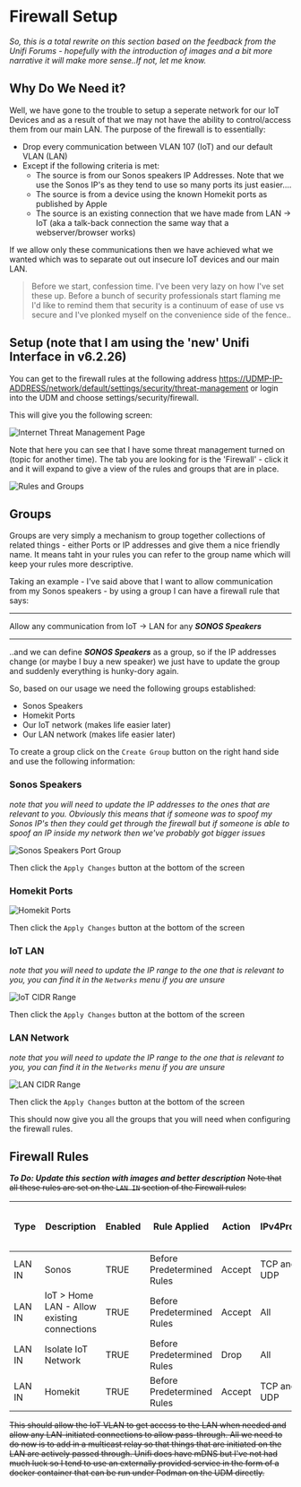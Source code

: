 # Firewall Setup

_So, this is a total rewrite on this section based on the feedback from the Unifi Forums - hopefully with the introduction of images and a bit more narrative it will make more sense..If not, let me know._

## Why Do We Need it?

Well, we have gone to the trouble to setup a seperate network for our IoT Devices and as a result of that we may not have the ability to control/access them from our main LAN. The purpose of the firewall is to essentially:
* Drop every communication between VLAN 107 (IoT) and our default VLAN (LAN)
* Except if the following criteria is met:
    * The source is from our Sonos speakers IP Addresses. Note that we use the Sonos IP's as they tend to use so many ports its just easier....
    * The source is from a device using the known Homekit ports as published by Apple
    * The source is an existing connection that we have made from LAN -> IoT (aka a talk-back connection the same way that a webserver/browser works)

If we allow only these communications then we have achieved what we wanted which was to separate out out insecure IoT devices and our main LAN.

> Before we start, confession time. I've been very lazy on how I've set these up. Before a bunch of security professionals start flaming me I'd like to remind them that security is a continuum of ease of use vs secure and I've plonked myself on the convenience side of the fence..

## Setup (note that I am using the 'new' Unifi Interface in v6.2.26)

You can get to the firewall rules at the following address [https://UDMP-IP-ADDRESS/network/default/settings/security/threat-management](https://192.168.1.1/network/default/settings/security/threat-management) or login into the UDM and choose settings/security/firewall.

This will give you the following screen:

![Internet Threat Management Page](./images/InternetThreatManagement.png)

Note that here you can see that I have some threat management turned on (topic for another time). The tab you are looking for is the 'Firewall' - click it and it will expand to give a view of the rules and groups that are in place. 

![Rules and Groups](./images/RulesAndGroups.png)

## Groups

Groups are very simply a mechanism to group together collections of related things - either Ports or IP addresses and give them a nice friendly name. It means taht in your rules you can refer to the group name which will keep your rules more descriptive. 

Taking an example - I've said above that I want to allow communication from my Sonos speakers - by using a group I can have a firewall rule that says:

---

Allow any communication from IoT -> LAN for any ***_SONOS Speakers_***

---

..and we can define ***_SONOS Speakers_*** as a group, so if the IP addresses change (or maybe I buy a new speaker) we just have to update the group and suddenly everything is hunky-dory again. 

So, based on our usage we need the following groups established:
* Sonos Speakers
* Homekit Ports
* Our IoT network (makes life easier later)
* Our LAN network (makes life easier later)

To create a group click on the `Create Group` button on the right hand side and use the following information:

### Sonos Speakers
_note that you will need to update the IP addresses to the ones that are relevant to you. Obviously this means that if someone was to spoof my Sonos IP's then they could get through the firewall but if someone is able to spoof an IP inside my network then we've probably got bigger issues_

![Sonos Speakers Port Group](./images/SonosIPs.png)

Then click the `Apply Changes` button at the bottom of the screen

### Homekit Ports

![Homekit Ports](./images/HomekitPorts.png)

Then click the `Apply Changes` button at the bottom of the screen

### IoT LAN
_note that you will need to update the IP range to the one that is relevant to you, you can find it in the `Networks` menu if you are unsure_

![IoT CIDR Range](./images/IoTSubnet.png)

Then click the `Apply Changes` button at the bottom of the screen

### LAN Network
_note that you will need to update the IP range to the one that is relevant to you, you can find it in the `Networks` menu if you are unsure_

![LAN CIDR Range](./images/LANSubnet.png)

Then click the `Apply Changes` button at the bottom of the screen

This should now give you all the groups that you will need when configuring the firewall rules.



## Firewall Rules

***_To Do: Update this section with images and better description_***
<del>Note that all these rules are set on the `LAN IN` section of the Firewall rules:</del>

| Type   | Description                                 | Enabled | Rule Applied               | Action | IPv4Protocol | Match all protocols except for this | Source Type        | IPv4 Address Group | Port Group    | Destination Type   | IPv4 Address Group | Port Group  | Enable logging | Match State New | Match State Established | Match State Invalid | Match State Related | IPSec       |
|--------|---------------------------------------------|---------|----------------------------|--------|--------------|-------------------------------------|--------------------|--------------------|---------------|--------------------|--------------------|-------------|----------------|-----------------|-------------------------|---------------------|---------------------|-------------|
| LAN IN | Sonos                                       | TRUE    | Before Predetermined Rules | Accept | TCP and UDP  | FALSE                               | Address/Port Group | Sonos Speakers     | Any           | Address/Port Group | LAN                | Any         | FALSE          | FALSE           | FALSE                   | FALSE               | FALSE               | Don’t match |
| LAN IN | IoT > Home LAN - Allow existing connections | TRUE    | Before Predetermined Rules | Accept | All          |                                     | Network            | IoT                | IPv4 Subnet   | Network            | LAN                | IPv4 Subnet | FALSE          | FALSE           | TRUE                    | FALSE               | TRUE                | Don’t match |
| LAN IN | Isolate IoT Network                         | TRUE    | Before Predetermined Rules | Drop   | All          |                                     | Network            | IoT                | IPv4 Subnet   | Network            | LAN                | IPv4 Subnet | FALSE          | FALSE           | FALSE                   | FALSE               | FALSE               | Don’t match |
| LAN IN | Homekit                                     | TRUE    | Before Predetermined Rules | Accept | TCP and UDP  | FALSE                               | Address/Port Group | IoT                | Homekit Ports | Address/Port Group | LAN                | Any         | FALSE          | FALSE           | FALSE                   | FALSE               | FALSE               | Don’t match |

<del>This should allow the IoT VLAN to get access to the LAN when needed and allow any LAN-initiated connections to allow pass-through. All we need to do now is to add in a multicast relay so that things that are initiated on the LAN are actively passed through. Unifi does have mDNS but I've not had much luck so I tend to use an externally provided service in the form of a docker container that can be run under Podman on the UDM directly.</del>